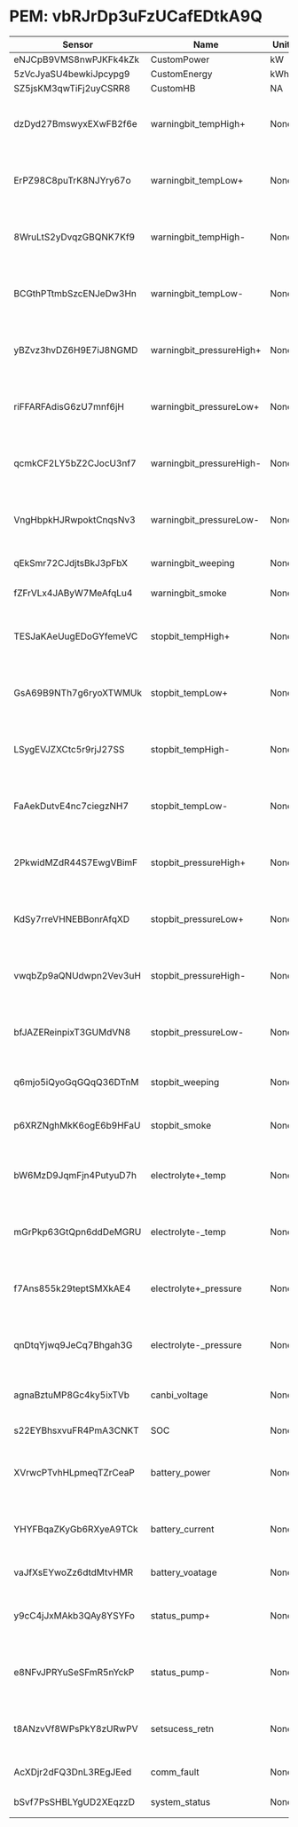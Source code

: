 # PEM: vbRJrDp3uFzUCafEDtkA9Q

|Sensor|Name|Unit|Desc|DisplayType|
|----|----|----|----|----|
|eNJCpB9VMS8nwPJKFk4kZk|CustomPower|kW|None|num|
|5zVcJyaSU4bewkiJpcypg9|CustomEnergy|kWh|None|num|
|SZ5jsKM3qwTiFj2uyCSRR8|CustomHB|NA|None|num|
|dzDyd27BmswyxEXwFB2f6e|warningbit_tempHigh+|None|正极电解液温度高|num|
|ErPZ98C8puTrK8NJYry67o|warningbit_tempLow+|None|正极电解液温度低|num|
|8WruLtS2yDvqzGBQNK7Kf9|warningbit_tempHigh-|None|负极电解液温度高|num|
|BCGthPTtmbSzcENJeDw3Hn|warningbit_tempLow-|None|负极电解液温度低|num|
|yBZvz3hvDZ6H9E7iJ8NGMD|warningbit_pressureHigh+|None|正极电解液压力高|num|
|riFFARFAdisG6zU7mnf6jH|warningbit_pressureLow+|None|正极电解液压力低|num|
|qcmkCF2LY5bZ2CJocU3nf7|warningbit_pressureHigh-|None|负极电解液压力高|num|
|VngHbpkHJRwpoktCnqsNv3|warningbit_pressureLow-|None|负极电解液压力低|num|
|qEkSmr72CJdjtsBkJ3pFbX|warningbit_weeping|None|漏液报警|num|
|fZFrVLx4JAByW7MeAfqLu4|warningbit_smoke|None|烟雾报警|num|
|TESJaKAeUugEDoGYfemeVC|stopbit_tempHigh+|None|正极温度高跳停|num|
|GsA69B9NTh7g6ryoXTWMUk|stopbit_tempLow+|None|正极温度低跳停|num|
|LSygEVJZXCtc5r9rjJ27SS|stopbit_tempHigh-|None|负极温度高跳停|num|
|FaAekDutvE4nc7ciegzNH7|stopbit_tempLow-|None|负极温度低跳停|num|
|2PkwidMZdR44S7EwgVBimF|stopbit_pressureHigh+|None|正极压力高跳停|num|
|KdSy7rreVHNEBBonrAfqXD|stopbit_pressureLow+|None|正极压力低跳停|num|
|vwqbZp9aQNUdwpn2Vev3uH|stopbit_pressureHigh-|None|负极压力高跳停|num|
|bfJAZEReinpixT3GUMdVN8|stopbit_pressureLow-|None|负极压力低跳停|num|
|q6mjo5iQyoGqGQqQ36DTnM|stopbit_weeping|None|漏液报警跳停|num|
|p6XRZNghMkK6ogE6b9HFaU|stopbit_smoke|None|烟雾报警跳停|num|
|bW6MzD9JqmFjn4PutyuD7h|electrolyte+_temp|None|正极电解液温度|line|
|mGrPkp63GtQpn6ddDeMGRU|electrolyte-_temp|None|负极电解液温度|line|
|f7Ans855k29teptSMXkAE4|electrolyte+_pressure|None|正极电解液压力|line|
|qnDtqYjwq9JeCq7Bhgah3G|electrolyte-_pressure|None|负极电解液压力|line|
|agnaBztuMP8Gc4ky5ixTVb|canbi_voltage|None|参比电堆电压|line|
|s22EYBhsxvuFR4PmA3CNKT|SOC|None|SOC值|line|
|XVrwcPTvhHLpmeqTZrCeaP|battery_power|None|电堆充放电功率|line|
|YHYFBqaZKyGb6RXyeA9TCk|battery_current|None|电堆充放电电流|line|
|vaJfXsEYwoZz6dtdMtvHMR|battery_voatage|None|电堆电压|line|
|y9cC4jJxMAkb3QAy8YSYFo|status_pump+|None|正极循环泵状态|line|
|e8NFvJPRYuSeSFmR5nYckP|status_pump-|None|负极循环泵状态|line|
|t8ANzvVf8WPsPkY8zURwPV|setsucess_retn|None|设置成功返回数据|num|
|AcXDjr2dFQ3DnL3REgJEed|comm_fault|None|通讯故障|num|
|bSvf7PsSHBLYgUD2XEqzzD|system_status|None|系统状态|num|
